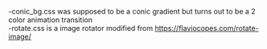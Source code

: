 -conic_bg.css was supposed to be a conic gradient but turns out to be a 2 color animation transition\
-rotate.css is a image rotator modified from https://flaviocopes.com/rotate-image/
